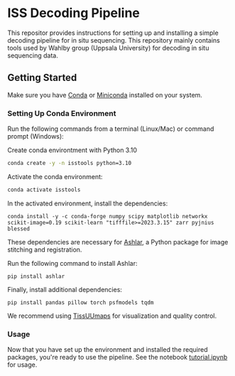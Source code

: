 # ISS Decoding Pipeline


This repositor provides instructions for setting up and installing a simple decoding pipeline for in situ sequencing. This repository mainly contains tools used by Wahlby  group (Uppsala University) for decoding in situ sequencing data.

## Getting Started
Make sure you have [Conda](https://docs.conda.io/en/latest/miniconda.html) or [Miniconda](https://docs.conda.io/en/latest/miniconda.html) installed on your system.

### Setting Up Conda Environment

Run the following commands from a terminal (Linux/Mac) or command prompt (Windows):

Create conda environtment with Python 3.10

   ```bash
   conda create -y -n isstools python=3.10
   ```

Activate the conda environment:

   ```bash
   conda activate isstools
   ```

In the activated environment, install the dependencies:
    
    conda install -y -c conda-forge numpy scipy matplotlib networkx scikit-image=0.19 scikit-learn "tifffile>=2023.3.15" zarr pyjnius blessed

These dependencies are necessary for [Ashlar](https://github.com/labsyspharm/ashlar), a Python package for image stitching and registration.

Run the following command to install Ashlar:

    pip install ashlar

Finally, install additional dependencies:

    
    pip install pandas pillow torch psfmodels tqdm

We recommend using [TissUUmaps](https://github.com/TissUUmaps/TissUUmaps) for visualization and quality control.

### Usage
Now that you have set up the environment and installed the required packages, you're ready to use the pipeline. See the notebook
[tutorial.ipynb](tutorial.ipynb) for usage.


 